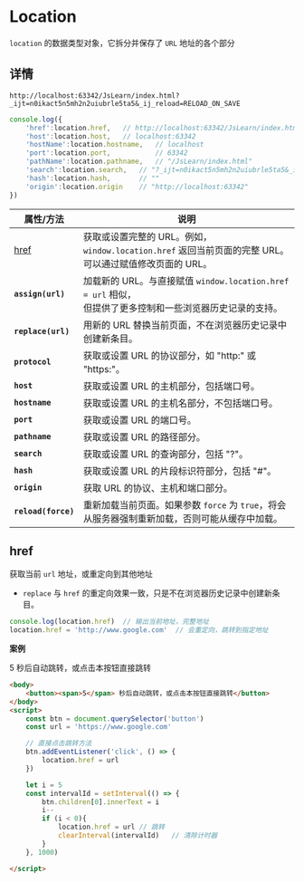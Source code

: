 # Location

`location` 的数据类型对象，它拆分并保存了 `URL` 地址的各个部分



## 详情

`http://localhost:63342/JsLearn/index.html?_ijt=n0ikact5n5mh2n2uiubrle5ta5&_ij_reload=RELOAD_ON_SAVE`

```javascript
console.log({
    'href':location.href,   // http://localhost:63342/JsLearn/index.html?_ijt=.....
    'host':location.host,   // localhost:63342
    'hostName':location.hostname,   // localhost
    'port':location.port,           // 63342
    'pathName':location.pathname,   // "/JsLearn/index.html"
    'search':location.search,   // "?_ijt=n0ikact5n5mh2n2uiubrle5ta5&_ij_reload=RELOAD_ON_SAVE"
    'hash':location.hash,       // ""
    'origin':location.origin    // "http://localhost:63342"
})
```



| 属性/方法           | 说明                                                         |
| ------------------- | ------------------------------------------------------------ |
| [href](#href)       | 获取或设置完整的 URL。例如，`window.location.href` 返回当前页面的完整 URL。<br />可以通过赋值修改页面的 URL。 |
| **`assign(url)`**   | 加载新的 URL。与直接赋值 `window.location.href = url` 相似，<br />但提供了更多控制和一些浏览器历史记录的支持。 |
| **`replace(url)`**  | 用新的 URL 替换当前页面，不在浏览器历史记录中创建新条目。    |
| **`protocol`**      | 获取或设置 URL 的协议部分，如 "http:" 或 "https:"。          |
| **`host`**          | 获取或设置 URL 的主机部分，包括端口号。                      |
| **`hostname`**      | 获取或设置 URL 的主机名部分，不包括端口号。                  |
| **`port`**          | 获取或设置 URL 的端口号。                                    |
| **`pathname`**      | 获取或设置 URL 的路径部分。                                  |
| **`search`**        | 获取或设置 URL 的查询部分，包括 "?"。                        |
| **`hash`**          | 获取或设置 URL 的片段标识符部分，包括 "#"。                  |
| **`origin`**        | 获取 URL 的协议、主机和端口部分。                            |
| **`reload(force)`** | 重新加载当前页面。如果参数 `force` 为 `true`，将会从服务器强制重新加载，否则可能从缓存中加载。 |





## href

获取当前 `url` 地址，或重定向到其他地址

- `replace` 与 `href` 的重定向效果一致，只是不在浏览器历史记录中创建新条目。

```javascript
console.log(location.href)  // 输出当前地址，完整地址
location.href = 'http://www.google.com'  // 会重定向，跳转到指定地址
```



**案例**

5 秒后自动跳转，或点击本按钮直接跳转

```html
<body>
    <button><span>5</span> 秒后自动跳转，或点击本按钮直接跳转</button>
</body>
<script>
    const btn = document.querySelector('button')
    const url = 'https://www.google.com'

    // 直接点击跳转方法
    btn.addEventListener('click', () => {
        location.href = url
    })

    let i = 5
    const intervalId = setInterval(() => {
        btn.children[0].innerText = i
        i--
        if (i < 0){
            location.href = url	// 跳转
            clearInterval(intervalId)	// 清除计时器
        }
    }, 1000)

</script>
```






